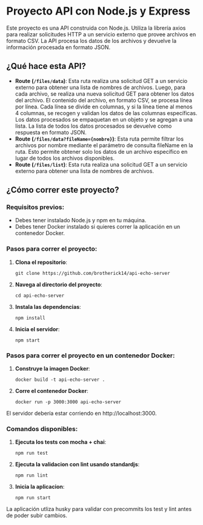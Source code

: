 # Proyecto API con Node.js y Express

Este proyecto es una API construida con Node.js. Utiliza la librería axios para realizar solicitudes HTTP a un servicio externo que provee archivos en formato CSV. La API procesa los datos de los archivos y devuelve la información procesada en formato JSON.

## ¿Qué hace esta API?
  
- **Route (`/files/data`)**: Esta ruta realiza una solicitud GET a un servicio externo para obtener una lista de nombres de archivos. Luego, para cada archivo, se realiza una nueva solicitud GET para obtener los datos del archivo. El contenido del archivo, en formato CSV, se procesa línea por línea. Cada línea se divide en columnas, y si la línea tiene al menos 4 columnas, se recogen y validan los datos de las columnas específicas. Los datos procesados se empaquetan en un objeto y se agregan a una lista. La lista de todos los datos procesados se devuelve como respuesta en formato JSON.
- **Route (`/files/data?fileName={nombre}`)**: Esta ruta permite filtrar los archivos por nombre mediante el parámetro de consulta fileName en la ruta. Esto permite obtener solo los datos de un archivo específico en lugar de todos los archivos disponibles.
- **Route (`/files/list`)**: Esta ruta realiza una solicitud GET a un servicio externo para obtener una lista de nombres de archivos.

## ¿Cómo correr este proyecto?

### Requisitos previos:

- Debes tener instalado Node.js y npm en tu máquina.
- Debes tener Docker instalado si quieres correr la aplicación en un contenedor Docker.

### Pasos para correr el proyecto:

1. **Clona el repositorio**: 
    ```
    git clone https://github.com/brotherick14/api-echo-server
    ```

2. **Navega al directorio del proyecto**: 
    ```
    cd api-echo-server
    ```

3. **Instala las dependencias**: 
    ```
    npm install
    ```

4. **Inicia el servidor**: 
    ```
    npm start
    ```

### Pasos para correr el proyecto en un contenedor Docker:

1. **Construye la imagen Docker**: 
    ```
    docker build -t api-echo-server .
    ```

2. **Corre el contenedor Docker**: 
    ```
    docker run -p 3000:3000 api-echo-server
    ```

El servidor debería estar corriendo en http://localhost:3000.

### Comandos disponibles:

1. **Ejecuta los tests con mocha + chai**: 
    ```
    npm run test
    ```

2. **Ejecuta la validacion con lint usando standardjs**: 
    ```
    npm run lint
    ```

3. **Inicia la aplicacion**: 
    ```
    npm run start
    ```

La aplicación utliza husky para validar con precommits los test y lint antes de poder subir cambios.
